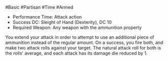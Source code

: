 #Basic #Partisan #Time #Armed
 
- Performance Time: Attack action
- Success DC: Sleight of Hand (Dexterity), DC 10
- Required Weapon: Any weapon with the ammunition property
 
You extend your attack in order to attempt to use an additional piece of ammunition instead of the regular amount. On a success, you fire both, and make two attack rolls against your target. The natural attack roll for both is the rolls' average, and each attack has its damage die reduced by 1.